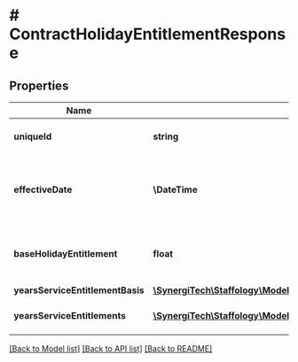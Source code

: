# # ContractHolidayEntitlementResponse

## Properties

Name | Type | Description | Notes
------------ | ------------- | ------------- | -------------
**uniqueId** | **string** | Unique identifier for the Holiday Entitlement | [optional]
**effectiveDate** | **\DateTime** | PaySpine Holiday Entitlement Effective Date  If UseSpineHolidayRules is true then this field is required | [optional]
**baseHolidayEntitlement** | **float** | PaySpine Base Holiday Entitlement  If UseSpineHolidayRules is true then this field is required | [optional]
**yearsServiceEntitlementBasis** | [**\SynergiTech\Staffology\Model\PaySpineYearsServiceEntitlementBasis**](PaySpineYearsServiceEntitlementBasis.md) |  | [optional]
**yearsServiceEntitlements** | [**\SynergiTech\Staffology\Model\ContractYearsServiceEntitlementResponse[]**](ContractYearsServiceEntitlementResponse.md) | Holiday Entitlement Years Service Entitlements | [optional]

[[Back to Model list]](../../README.md#models) [[Back to API list]](../../README.md#endpoints) [[Back to README]](../../README.md)
